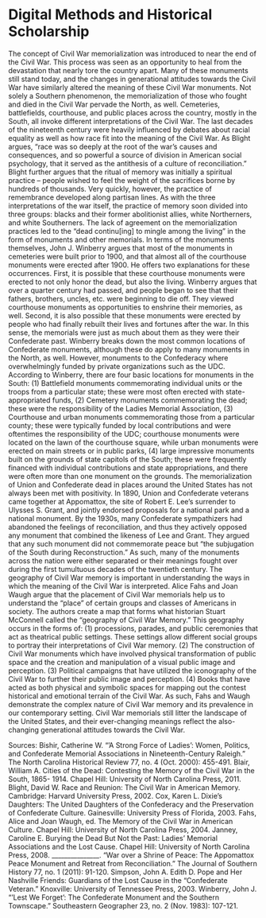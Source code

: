 # Digital Methods and Historical Scholarship

The concept of Civil War memorialization was introduced to near the end of the Civil War. This process was seen as an opportunity to heal from the devastation that nearly tore the country apart. Many of these monuments still stand today, and the changes in generational attitudes towards the Civil War have similarly altered the meaning of these Civil War monuments. Not solely a Southern phenomenon, the memorialization of those who fought and died in the Civil War pervade the North, as well. Cemeteries, battlefields, courthouse, and public places across the country, mostly in the South, all invoke different interpretations of the Civil War.
The last decades of the nineteenth century were heavily influenced by debates about racial equality as well as how race fit into the meaning of the Civil War. As Blight argues, “race was so deeply at the root of the war’s causes and consequences, and so powerful a source of division in American social psychology, that it served as the antithesis of a culture of reconciliation.”  Blight further argues that the ritual of memory was initially a spiritual practice – people wished to feel the weight of the sacrifices borne by hundreds of thousands. Very quickly, however, the practice of remembrance developed along partisan lines. As with the three interpretations of the war itself, the practice of memory soon divided into three groups: blacks and their former abolitionist allies, white Northerners, and white Southerners. The lack of agreement on the memorialization practices led to the “dead continu[ing] to mingle among the living” in the form of monuments and other memorials.
In terms of the monuments themselves, John J. Winberry argues that most of the monuments in cemeteries were built prior to 1900, and that almost all of the courthouse monuments were erected after 1900. He offers two explanations for these occurrences. First, it is possible that these courthouse monuments were erected to not only honor the dead, but also the living. Winberry argues that over a quarter century had passed, and people began to see that their fathers, brothers, uncles, etc. were beginning to die off. They viewed courthouse monuments as opportunities to enshrine their memories, as well. Second, it is also possible that these monuments were erected by people who had finally rebuilt their lives and fortunes after the war. In this sense, the memorials were just as much about them as they were their Confederate past.
Winberry breaks down the most common locations of Confederate monuments, although these do apply to many monuments in the North, as well. However, monuments to the Confederacy where overwhelmingly funded by private organizations such as the UDC.  According to Winberry, there are four basic locations for monuments in the South: (1) Battlefield monuments commemorating individual units or the troops from a particular state; these were most often erected with state-appropriated funds, (2) Cemetery monuments commemorating the dead; these were the responsibility of the Ladies Memorial Association, (3) Courthouse and urban monuments commemorating those from a particular county; these were typically funded by local contributions and were oftentimes the responsibility of the UDC; courthouse monuments were located on the lawn of the courthouse square, while urban monuments were erected on main streets or in public parks, (4) large impressive monuments built on the grounds of state capitols of the South; these were frequently financed with individual contributions and state appropriations, and there were often more than one monument on the grounds.
The memorialization of Union and Confederate dead in places around the United States has not always been met with positivity. In 1890, Union and Confederate veterans came together at Appomattox, the site of Robert E. Lee’s surrender to Ulysses S. Grant, and jointly endorsed proposals for a national park and a national monument. By the 1930s, many Confederate sympathizers had abandoned the feelings of reconciliation, and thus they actively opposed any monument that combined the likeness of Lee and Grant. They argued that any such monument did not commemorate peace but “the subjugation of the South during Reconstruction.”  As such, many of the monuments across the nation were either separated or their meanings fought over during the first tumultuous decades of the twentieth century.
The geography of Civil War memory is important in understanding the ways in which the meaning of the Civil War is interpreted. Alice Fahs and Joan Waugh argue that the placement of Civil War memorials help us to understand the “place” of certain groups and classes of Americans in society. The authors create a map that forms what historian Stuart McConnell called the “geography of Civil War Memory.” This geography occurs in the forms of: (1) processions, parades, and public ceremonies that act as theatrical public settings. These settings allow different social groups to portray their interpretations of Civil War memory. (2) The construction of Civil War monuments which have involved physical transformation of public space and the creation and manipulation of a visual public image and perception. (3) Political campaigns that have utilized the iconography of the Civil War to further their public image and perception. (4) Books that have acted as both physical and symbolic spaces for mapping out the contest historical and emotional terrain of the Civil War.  As such, Fahs and Waugh demonstrate the complex nature of Civil War memory and its prevalence in our contemporary setting. Civil War memorials still litter the landscape of the United States, and their ever-changing meanings reflect the also-changing generational attitudes towards the Civil War.

Sources:
Bishir, Catherine W. “’A Strong Force of Ladies’: Women, Politics, and Confederate Memorial
Associations in Nineteenth-Century Raleigh.” The North Carolina Historical Review 77, no. 4 (Oct. 2000): 455-491.
Blair, William A. Cities of the Dead: Contesting the Memory of the Civil War in the South, 1865-
1914. Chapel Hill: University of North Carolina Press, 2011.
Blight, David W. Race and Reunion: The Civil War in American Memory. Cambridge: Harvard
University Press, 2002.
Cox, Karen L. Dixie’s Daughters: The United Daughters of the Confederacy and the
Preservation of Confederate Culture. Gainesville: University Press of Florida, 2003.
Fahs, Alice and Joan Waugh, ed. The Memory of the Civil War in American Culture. Chapel
Hill: University of North Carolina Press, 2004.
Janney, Caroline E. Burying the Dead But Not the Past: Ladies’ Memorial Associations and the
Lost Cause. Chapel Hill: University of North Carolina Press, 2008.
_______________. “War over a Shrine of Peace: The Appomattox Peace Monument and Retreat
from Reconciliation.” The Journal of Southern History 77, no. 1 (2011): 91-120.
Simpson, John A. Edith D. Pope and Her Nashville Friends: Guardians of the Lost Cause in the
“Confederate Veteran.” Knoxville: University of Tennessee Press, 2003.
Winberry, John J. “’Lest We Forget’: The Confederate Monument and the Southern
Townscape.” Southeastern Geographer 23, no. 2 (Nov. 1983): 107-121.

